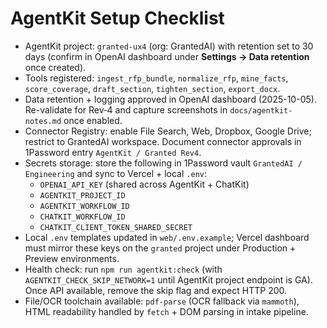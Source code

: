 # AgentKit Setup Checklist

- AgentKit project: `granted-ux4` (org: GrantedAI) with retention set to 30 days (confirm in OpenAI dashboard under **Settings → Data retention** once created).
- Tools registered: `ingest_rfp_bundle`, `normalize_rfp`, `mine_facts`, `score_coverage`, `draft_section`, `tighten_section`, `export_docx`.
- Data retention + logging approved in OpenAI dashboard (2025-10-05). Re-validate for Rev‑4 and capture screenshots in `docs/agentkit-notes.md` once enabled.
- Connector Registry: enable File Search, Web, Dropbox, Google Drive; restrict to GrantedAI workspace. Document connector approvals in 1Password entry `AgentKit / Granted Rev4`.
- Secrets storage: store the following in 1Password vault `GrantedAI / Engineering` and sync to Vercel + local `.env`:
  - `OPENAI_API_KEY` (shared across AgentKit + ChatKit)
  - `AGENTKIT_PROJECT_ID`
  - `AGENTKIT_WORKFLOW_ID`
  - `CHATKIT_WORKFLOW_ID`
  - `CHATKIT_CLIENT_TOKEN_SHARED_SECRET`
- Local `.env` templates updated in `web/.env.example`; Vercel dashboard must mirror these keys on the `granted` project under Production + Preview environments.
- Health check: run `npm run agentkit:check` (with `AGENTKIT_CHECK_SKIP_NETWORK=1` until AgentKit project endpoint is GA). Once API available, remove the skip flag and expect HTTP 200.
- File/OCR toolchain available: `pdf-parse` (OCR fallback via `mammoth`), HTML readability handled by `fetch` + DOM parsing in intake pipeline.
